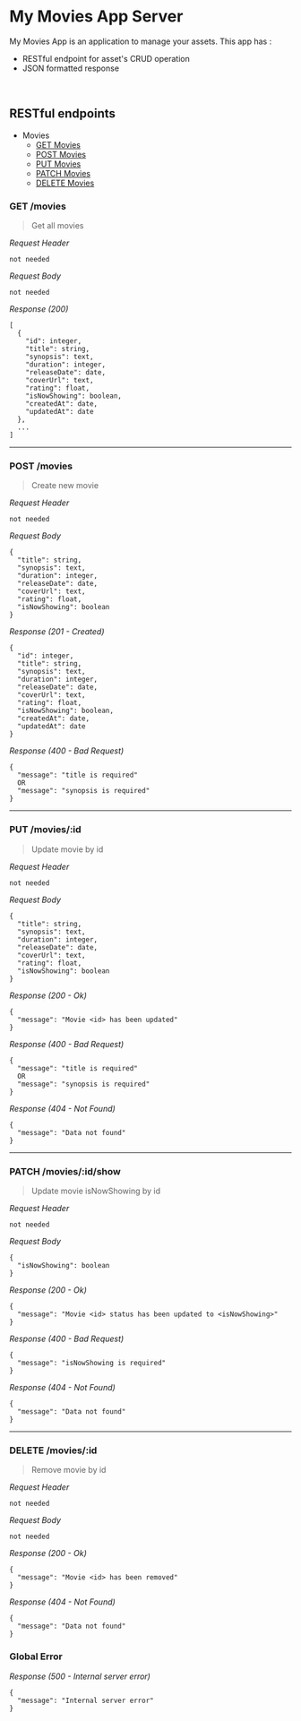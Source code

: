 # My Movies App Server
My Movies App is an application to manage your assets. This app has : 
* RESTful endpoint for asset's CRUD operation
* JSON formatted response

&nbsp;

## RESTful endpoints

- Movies
  - [GET Movies](#get-movies)
  - [POST Movies](#post-movies)
  - [PUT Movies](#put-moviesid)
  - [PATCH Movies](#patch-moviesidshow)
  - [DELETE Movies](#delete-moviesid)

### GET /movies

> Get all movies

_Request Header_
```
not needed
```

_Request Body_
```
not needed
```

_Response (200)_
```
[
  {
    "id": integer,
    "title": string,
    "synopsis": text,
    "duration": integer,
    "releaseDate": date,
    "coverUrl": text,
    "rating": float,
    "isNowShowing": boolean,
    "createdAt": date,
    "updatedAt": date
  },
  ...
]
```

---
### POST /movies

> Create new movie

_Request Header_
```
not needed
```

_Request Body_
```
{
  "title": string,
  "synopsis": text,
  "duration": integer,
  "releaseDate": date,
  "coverUrl": text,
  "rating": float,
  "isNowShowing": boolean
}
```

_Response (201 - Created)_
```
{
  "id": integer,
  "title": string,
  "synopsis": text,
  "duration": integer,
  "releaseDate": date,
  "coverUrl": text,
  "rating": float,
  "isNowShowing": boolean,
  "createdAt": date,
  "updatedAt": date
}
```

_Response (400 - Bad Request)_
```
{
  "message": "title is required"
  OR
  "message": "synopsis is required"
}
```

---
### PUT /movies/:id

> Update movie by id

_Request Header_
```
not needed
```

_Request Body_
```
{
  "title": string,
  "synopsis": text,
  "duration": integer,
  "releaseDate": date,
  "coverUrl": text,
  "rating": float,
  "isNowShowing": boolean
}
```

_Response (200 - Ok)_
```
{
  "message": "Movie <id> has been updated"
}
```

_Response (400 - Bad Request)_
```
{
  "message": "title is required"
  OR
  "message": "synopsis is required"
}
```

_Response (404 - Not Found)_
```
{
  "message": "Data not found"
}
```

---
### PATCH /movies/:id/show

> Update movie isNowShowing by id

_Request Header_
```
not needed
```

_Request Body_
```
{
  "isNowShowing": boolean
}
```

_Response (200 - Ok)_
```
{
  "message": "Movie <id> status has been updated to <isNowShowing>"
}
```

_Response (400 - Bad Request)_
```
{
  "message": "isNowShowing is required"
}
```

_Response (404 - Not Found)_
```
{
  "message": "Data not found"
}
```

---
### DELETE /movies/:id

> Remove movie by id

_Request Header_
```
not needed
```

_Request Body_
```
not needed
```

_Response (200 - Ok)_
```
{
  "message": "Movie <id> has been removed"
}
```

_Response (404 - Not Found)_
```
{
  "message": "Data not found"
}
```

### Global Error


_Response (500 - Internal server error)_
```
{
  "message": "Internal server error"
}
```